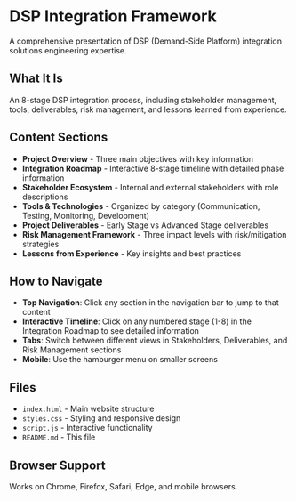 # DSP Integration Framework

A comprehensive presentation of DSP (Demand-Side Platform) integration solutions engineering expertise.

## What It Is

An 8-stage DSP integration process, including stakeholder management, tools, deliverables, risk management, and lessons learned from experience.

## Content Sections

- **Project Overview** - Three main objectives with key information
- **Integration Roadmap** - Interactive 8-stage timeline with detailed phase information
- **Stakeholder Ecosystem** - Internal and external stakeholders with role descriptions
- **Tools & Technologies** - Organized by category (Communication, Testing, Monitoring, Development)
- **Project Deliverables** - Early Stage vs Advanced Stage deliverables
- **Risk Management Framework** - Three impact levels with risk/mitigation strategies
- **Lessons from Experience** - Key insights and best practices

## How to Navigate

- **Top Navigation**: Click any section in the navigation bar to jump to that content
- **Interactive Timeline**: Click on any numbered stage (1-8) in the Integration Roadmap to see detailed information
- **Tabs**: Switch between different views in Stakeholders, Deliverables, and Risk Management sections
- **Mobile**: Use the hamburger menu on smaller screens

## Files

- `index.html` - Main website structure
- `styles.css` - Styling and responsive design
- `script.js` - Interactive functionality
- `README.md` - This file

## Browser Support

Works on Chrome, Firefox, Safari, Edge, and mobile browsers.

